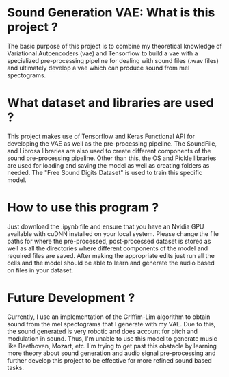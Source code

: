 # Sound Generation VAE: What is this project ?

The basic purpose of this project is to combine my theoretical knowledge of Variational Autoencoders (vae) and Tensorflow to build a vae with a specialized 
pre-processing pipeline for dealing with sound files (.wav files) and ultimately develop a vae which can produce sound from mel spectograms. 

# What dataset and libraries are used ?

This project makes use of Tensorflow and Keras Functional API for developing the VAE as well as the pre-processing pipeline. The SoundFile, and Librosa libraries
are also used to create different components of the sound pre-processing pipeline. Other than this, the OS and Pickle libraries are used for loading and saving
the model as well as creating folders as needed. The "Free Sound Digits Dataset" is used to train this specific model.

# How to use this program ?

Just download the .ipynb file and ensure that you have an Nvidia GPU available with cuDNN installed on your local system. Please change the file paths for where
the pre-processed, post-processed dataset is stored as well as all the directories where different components of the model and required files are saved. After making
the appropriate edits just run all the cells and the model should be able to learn and generate the audio based on files in your dataset.

# Future Development ?

Currently, I use an implementation of the Griffim-Lim algorithm to obtain sound from the mel spectograms that I generate with my VAE. Due to this, the sound generated
is very robotic and does account for pitch and modulation in sound. Thus, I'm unable to use this model to generate music like Beethoven, Mozart, etc. I'm trying to get
past this obstacle by learning more theory about sound generation and audio signal pre-processing and further develop this project to be effective for more 
refined sound based tasks.
